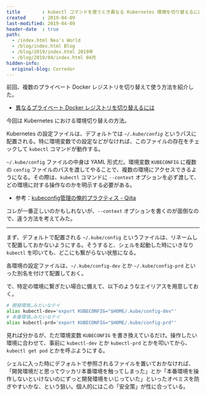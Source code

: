 ```yaml
---
title        : kubectl コマンドを使うとき異なる Kubernetes 環境を切り替えるには
created      : 2019-04-09
last-modified: 2019-04-09
header-date  : true
path:
  - /index.html Neo's World
  - /blog/index.html Blog
  - /blog/2019/index.html 2019年
  - /blog/2019/04/index.html 04月
hidden-info:
  original-blog: Corredor
---
```


前回、複数のプライベート Docker レジストリを切り替えて使う方法を紹介した。

- [異なるプライベート Docker レジストリを切り替えるには](/blog/2019/04/08-02.html)

今回は Kubernetes における環境切り替えの方法。

Kubernetes の設定ファイルは、デフォルトでは _`~/.kube/config`_ というパスに配置される。特に環境変数での設定などがなければ、このファイルの存在をチェックして `kubectl` コマンドが動作する。

`~/.kube/config` ファイルの中身は YAML 形式だ。環境変数 `KUBECONFIG` に複数の `config` ファイルのパスを渡してやることで、複数の環境にアクセスできるようになる。その際は、`kubectl` コマンドに `--context` オプションを必ず渡して、どの環境に対する操作なのかを明示する必要がある。

- 参考：[kubeconfig管理の俺的プラクティス - Qiita](https://qiita.com/44nobu/items/03a30b7fbe1a68658b91)

コレが一番正しいのかもしれないが、`--context` オプションを書くのが面倒なので、違う方法を考えてみた。

---

まず、デフォルトで配置される `~/.kube/config` というファイルは、リネームして配置しておかないようにする。そうすると、シェルを起動した時にいきなり `kubectl` を叩いても、どこにも繋がらない状態になる。

各環境の設定ファイルは、`~/.kube/config-dev` とか `~/.kube/config-prd` といった別名を付けて配置しておく。

で、特定の環境に繋ぎたい場合に備えて、以下のようなエイリアスを用意しておく。

```bash
# 開発環境…みたいなテイ
alias kubectl-dev='export KUBECONFIG="$HOME/.kube/config-dev"'
# 本番環境…みたいなテイ
alias kubectl-prd='export KUBECONFIG="$HOME/.kube/config-prd"'
```

見れば分かるが、ただ環境変数 `KUBECONFIG` を書き換えているだけ。操作したい環境に合わせて、事前に `kubectl-dev` とか `kubectl-prd` とかを叩いてから、`kubectl get pod` とかを呼ぶようにする。

シェルに入った時にデフォルトで参照されるファイルを置いておかなければ、「開発環境だと思ってウッカリ本番環境を触ってしまった」とか「本番環境を操作しないといけないのにずっと開発環境をいじっていた」といったオペミスを防ぎやすいかな、という狙い。個人的にはこの「安全策」が性に合っている。

